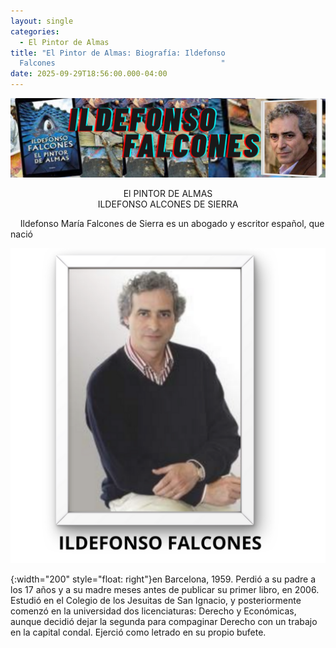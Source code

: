 ```yaml
---
layout: single
categories:
  - El Pintor de Almas
title: "El Pintor de Almas: Biografía: Ildefonso
  Falcones                                     "
date: 2025-09-29T18:56:00.000-04:00
---
```

![](/assets/img/banner-el-pintor-de-almas.png)

<center>El PINTOR DE ALMAS</center> 
<center>ILDEFONSO ALCONES DE SIERRA</center>

    Ildefonso María Falcones de Sierra es un abogado y escritor español, que nació


![](/assets/img/ildemaro.png)

{:width="200" style="float: right"}en Barcelona, 1959. Perdió a su padre a los 17 años y a su madre meses antes de publicar su primer libro, en 2006. Estudió en el Colegio de los Jesuitas de San Ignacio, y posteriormente comenzó en la universidad dos licenciaturas: Derecho y Económicas, aunque decidió dejar la segunda para compaginar Derecho con un trabajo en la capital condal. Ejerció como letrado en su propio bufete.
